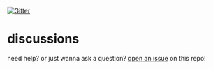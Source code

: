 [![Gitter](https://badges.gitter.im/ruby_school/discussions.svg)](https://gitter.im/ruby_school/discussions?utm_source=badge&utm_medium=badge&utm_campaign=pr-badge)

discussions
===========

need help? or just wanna ask a question? [open an issue](https://github.com/ruby_school/discussions/issues) on this repo!
